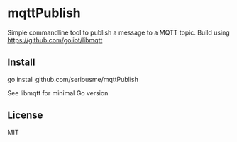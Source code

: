 # mqttPublish
Simple commandline tool to publish a message to a MQTT topic.
Build using https://github.com/goiiot/libmqtt

## Install
go install github.com/seriousme/mqttPublish

See libmqtt for minimal Go version
## License
MIT

